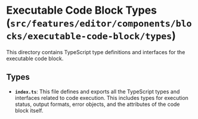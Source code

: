 # Executable Code Block Types (`src/features/editor/components/blocks/executable-code-block/types`)

This directory contains TypeScript type definitions and interfaces for the executable code block.

## Types

-   **`index.ts`**: This file defines and exports all the TypeScript types and interfaces related to code execution. This includes types for execution status, output formats, error objects, and the attributes of the code block itself. 
